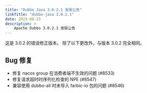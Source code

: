 ```yaml
---
title: "Dubbo Java 3.0.2.1 发版公告"
linkTitle: "dubbo-java 3.0.2.1"
date: 2021-08-23
description: >
    Apache Dubbo 3.0.2.1 发版公告
---
```


这是 3.0.2 的错误修正版本。
除了以下更改外，与版本 3.0.2 完全相同。

## Bug 修复

- 修复 nacos group 在消费者端不生效的问题 (#8533)
- 修复请求超时时序列化检查的 NPE (#8547)
- 兼容使用 dubbo-all 时未导入 farbic-io 包的问题 (#8546)
